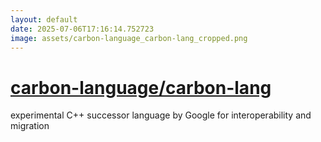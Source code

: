 ```yaml
---
layout: default
date: 2025-07-06T17:16:14.752723
image: assets/carbon-language_carbon-lang_cropped.png
---
```


# [carbon-language/carbon-lang](https://github.com/carbon-language/carbon-lang)

experimental C++ successor language by Google for interoperability and migration

